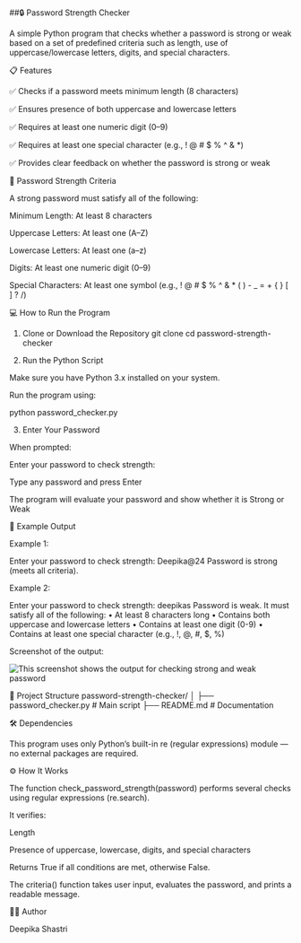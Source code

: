 ##🔒 Password Strength Checker

A simple Python program that checks whether a password is strong or weak based on a set of predefined criteria such as length, use of uppercase/lowercase letters, digits, and special characters.

📋 Features

✅ Checks if a password meets minimum length (8 characters)

✅ Ensures presence of both uppercase and lowercase letters

✅ Requires at least one numeric digit (0–9)

✅ Requires at least one special character (e.g., ! @ # $ % ^ & *)

✅ Provides clear feedback on whether the password is strong or weak

🧠 Password Strength Criteria

A strong password must satisfy all of the following:

Minimum Length: At least 8 characters

Uppercase Letters: At least one (A–Z)

Lowercase Letters: At least one (a–z)

Digits: At least one numeric digit (0–9)

Special Characters: At least one symbol (e.g., ! @ # $ % ^ & * ( ) - _ = + { } [ ] ? /)

💻 How to Run the Program
1. Clone or Download the Repository
git clone 
cd password-strength-checker

2. Run the Python Script

Make sure you have Python 3.x installed on your system.

Run the program using:

python password_checker.py

3. Enter Your Password

When prompted:

Enter your password to check strength:


Type any password and press Enter

The program will evaluate your password and show whether it is Strong or Weak

🧩 Example Output

Example 1:

Enter your password to check strength: Deepika@24
Password is strong (meets all criteria).


Example 2:

Enter your password to check strength: deepikas
Password is weak. It must satisfy all of the following:
  • At least 8 characters long
  • Contains both uppercase and lowercase letters
  • Contains at least one digit (0-9)
  • Contains at least one special character (e.g., !, @, #, $, %)

Screenshot of the output: 

![This screenshot shows the output for checking strong and weak password](screenshot/password_strength_output.png)

🧱 Project Structure
password-strength-checker/
│
├── password_checker.py    # Main script
├── README.md              # Documentation

🛠️ Dependencies

This program uses only Python’s built-in re (regular expressions) module — no external packages are required.

⚙️ How It Works

The function check_password_strength(password) performs several checks using regular expressions (re.search).

It verifies:

Length

Presence of uppercase, lowercase, digits, and special characters

Returns True if all conditions are met, otherwise False.

The criteria() function takes user input, evaluates the password, and prints a readable message.



🧑‍💻 Author

Deepika Shastri